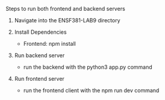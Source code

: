 Steps to run both frontend and backend servers

1. Navigate into the ENSF381-LAB9 directory

2. Install Dependencies
    - Frontend: npm install

3. Run backend server
    - run the backend with the python3 app.py command

4. Run frontend server
    - run the frontend client with the npm run dev command
    
